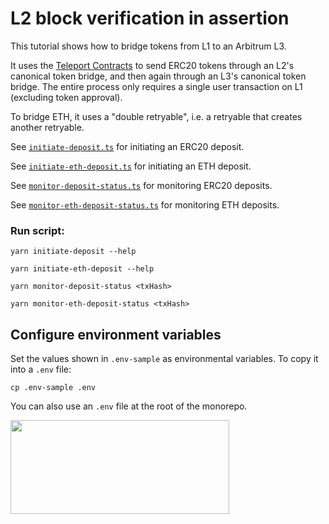 # L2 block verification in assertion

This tutorial shows how to bridge tokens from L1 to an Arbitrum L3.

It uses the [Teleport Contracts](https://github.com/OffchainLabs/l1-l3-teleport-contracts) to send ERC20 tokens through an L2's canonical token bridge, and then again through an L3's canonical token bridge. The entire process only requires a single user transaction on L1 (excluding token approval).

To bridge ETH, it uses a "double retryable", i.e. a retryable that creates another retryable.

See [`initiate-deposit.ts`](./scripts/initiate-deposit.ts) for initiating an ERC20 deposit.

See [`initiate-eth-deposit.ts`](./scripts/initiate-eth-deposit.ts) for initiating an ETH deposit.

See [`monitor-deposit-status.ts`](./scripts/monitor-deposit-status.ts) for monitoring ERC20 deposits.

See [`monitor-eth-deposit-status.ts`](./scripts//monitor-eth-deposit-status.ts) for monitoring ETH deposits.

### Run script:

```shell
yarn initiate-deposit --help

yarn initiate-eth-deposit --help

yarn monitor-deposit-status <txHash>

yarn monitor-eth-deposit-status <txHash>
```

## Configure environment variables

Set the values shown in `.env-sample` as environmental variables. To copy it into a `.env` file:

```shell
cp .env-sample .env
```

You can also use an `.env` file at the root of the monorepo.

<p align="left">
  <img width="350" height="150" src= "../../assets/logo.svg" />
</p>
